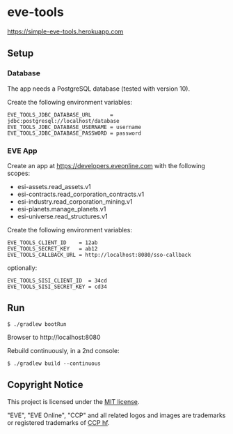 # eve-tools

https://simple-eve-tools.herokuapp.com

## Setup

### Database

The app needs a PostgreSQL database (tested with version 10).

Create the following environment variables:
```
EVE_TOOLS_JDBC_DATABASE_URL      = jdbc:postgresql://localhost/database
EVE_TOOLS_JDBC_DATABASE_USERNAME = username
EVE_TOOLS_JDBC_DATABASE_PASSWORD = password
```

### EVE App

Create an app at https://developers.eveonline.com with the following scopes:
- esi-assets.read_assets.v1
- esi-contracts.read_corporation_contracts.v1
- esi-industry.read_corporation_mining.v1
- esi-planets.manage_planets.v1
- esi-universe.read_structures.v1

Create the following environment variables:
```
EVE_TOOLS_CLIENT_ID    = 12ab
EVE_TOOLS_SECRET_KEY   = ab12
EVE_TOOLS_CALLBACK_URL = http://localhost:8080/sso-callback
```

optionally:
```
EVE_TOOLS_SISI_CLIENT_ID  = 34cd
EVE_TOOLS_SISI_SECRET_KEY = cd34
```

## Run

```
$ ./gradlew bootRun
```

Browser to http://localhost:8080

Rebuild continuously, in a 2nd console:  
```
$ ./gradlew build --continuous
```

## Copyright Notice

This project is licensed under the [MIT license](LICENSE).

"EVE", "EVE Online", "CCP" and all related logos and images are trademarks or registered trademarks of 
[CCP hf](https://www.ccpgames.com/). 
